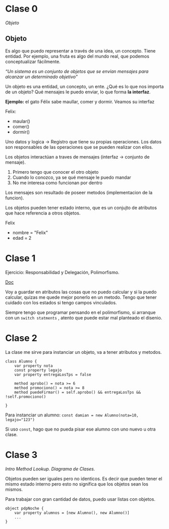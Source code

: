 # Clase 0
*Objeto*

## Objeto
Es algo que puedo representar a través de una idea, un concepto. Tiene entidad. Por ejemplo, una fruta es algo del mundo real, que podemos conceptualizar fácilmente. 

*“Un sistema es un conjunto de objetos que se envían mensajes para alcanzar un determinado objetivo”*

Un objeto es una entidad, un concepto, un ente. ¿Qué es lo que nos importa de un objeto? Qué mensajes le puedo enviar, lo que forma **la interfaz**. 

**Ejemplo:** el gato Félix sabe maullar, comer y dormir. Veamos su interfaz

Felix:
- maular()
- comer()
- dormir()

Uno datos y logica -> Registro que tiene su propias operaciones. Los datos son responsables de las operaciones que se pueden realizar con ellos.

Los objetos interactúan a traves de mensajes (interfaz -> conjunto de mensaje).
1. Primero tengo que conocer el otro objeto
2. Cuando lo conozco, ya se qué mensaje le puedo mandar
3. No me interesa como funcionan por dentro

Los mensajes son resultado de poseer metodos (implementacion de la funcion).

Los objetos pueden tener estado interno, que es un conjujto de atributos que hace referencia a otros objetos.

Felix
- nombre = "Felix"
- edad = 2

# Clase 1
Ejercicio: Responsabilidad y Delegación, Polimorfismo.

[Doc](https://docs.google.com/document/d/1uwJOJk12lq6WQesWuVYcj0uyHSYw4XJjQk7n2Llm9iY/edit)

Voy a guardar en atributos las cosas que no puedo calcular y si la puedo calcular, quizas me quede mejor ponerlo en un metodo. Tengo que tener cuidado con los estados si tengo campos vinculados.

Siempre tengo que programar pensando en el polimorfismo, si arranque con un `switch statments` , atento que puede estar mal planteado el disenio.

# Clase 2

La clase me sirve para instanciar un objeto, va a tener atributos y metodos.

```wollok
class Alumno {
	var property nota
	const property legajo
	var property entregaLosTps = false
	
	method aprobo() = nota >= 6
	method promociono() = nota >= 8
	method puedeFirmar() = self.aprobo() && entregaLosTps && !self.promociono()
	
}
```

Para instanciar un alumno:
`const damian = new Alumno(nota=10, legajo="123")`

Si uso `const`, hago que no pueda pisar ese alumno con uno nuevo u otra clase.

# Clase 3
*Intro Method Lookup. Diagrama de Clases.*

Objetos pueden ser iguales pero no identicos. Es decir que pueden tener el mismo estado interno pero esto no significa que los objetos sean los mismos. 

Para trabajar con gran cantidad de datos, puedo usar listas con objetos.

```wollok
object pdpNoche {
	var property alumnos = [new Alumno(), new Alumno()]
	...
}
```

